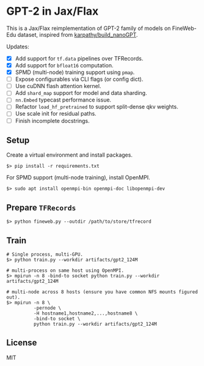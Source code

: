# GPT-2 in Jax/Flax

This is a Jax/Flax reimplementation of GPT-2 family of models on FineWeb-Edu dataset, inspired from [karpathy/build_nanoGPT](https://github.com/karpathy/build-nanogpt).

Updates:
- [x] Add support for `tf.data` pipelines over TFRecords.
- [x] Add support for `bfloat16` computation.
- [x] SPMD (multi-node) training support using `pmap`.
- [ ] Expose configurables via CLI flags (or config dict).
- [ ] Use cuDNN flash attention kernel.
- [ ] Add `shard_map` support for model and data sharding.
- [ ] `nn.Embed` typecast performance issue.
- [ ] Refactor `load_hf_pretrained` to support split-dense qkv weights.
- [ ] Use scale init for residual paths.
- [ ] Finish incomplete docstrings.
## Setup
Create a virtual environment and install packages.
```shell
$> pip install -r requirements.txt
```

For SPMD support (multi-node training), install OpenMPI.
```shell
$> sudo apt install openmpi-bin openmpi-doc libopenmpi-dev
```

## Prepare `TFRecords`
```shell
$> python fineweb.py --outdir /path/to/store/tfrecord
```

## Train
```shell
# Single process, multi-GPU.
$> python train.py --workdir artifacts/gpt2_124M

# multi-process on same host using OpenMPI.
$> mpirun -n 8 -bind-to socket python train.py --workdir artifacts/gpt2_124M

# multi-node across 8 hosts (ensure you have common NFS mounts figured out).
$> mpirun -n 8 \
          -pernode \
          -H hostname1,hostname2,...,hostname8 \
          -bind-to socket \
          python train.py --workdir artifacts/gpt2_124M
```

## License
MIT